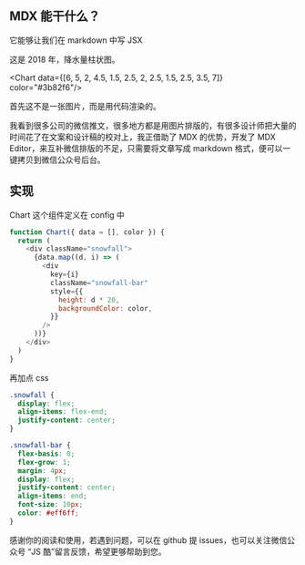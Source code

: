 ## MDX 能干什么？

它能够让我们在 markdown 中写 JSX

这是 2018 年，降水量柱状图。

<Chart data={[6, 5, 2, 4.5, 1.5, 2.5, 2, 2.5, 1.5, 2.5, 3.5, 7]} color="#3b82f6"/>

首先这不是一张图片，而是用代码渲染的。

我看到很多公司的微信推文，很多地方都是用图片排版的，有很多设计师把大量的时间花了在文案和设计稿的校对上，我正借助了 MDX 的优势，开发了 MDX Editor，来互补微信排版的不足，只需要将文章写成 markdown 格式，便可以一键拷贝到微信公众号后台。

## 实现

Chart 这个组件定义在 config 中

```js
function Chart({ data = [], color }) {
  return (
    <div className="snowfall">
      {data.map((d, i) => (
        <div
          key={i}
          className="snowfall-bar"
          style={{
            height: d * 20,
            backgroundColor: color,
          }}
        />
      ))}
    </div>
  )
}
```

再加点 css

```css
.snowfall {
  display: flex;
  align-items: flex-end;
  justify-content: center;
}

.snowfall-bar {
  flex-basis: 0;
  flex-grow: 1;
  margin: 4px;
  display: flex;
  justify-content: center;
  align-items: end;
  font-size: 10px;
  color: #eff6ff;
}
```

感谢你的阅读和使用，若遇到问题，可以在 github 提 issues，也可以关注微信公众号 “JS 酷”留言反馈，希望更够帮助到您。
